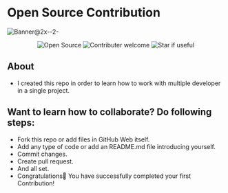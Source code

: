 # Open Source Contribution

<img alt="Banner@2x--2-" src="https://user-images.githubusercontent.com/82876741/220692969-7cd15332-fa4d-43db-ab75-4b2b87aacd91.png">

<div align="center">

![Open Source](https://img.shields.io/badge/Open%20Source-FFAE33?style=flat&logo=GitHub%20Sponsors)
![Contributer welcome](https://img.shields.io/badge/Contributions-welcome-green.svg?style=flat&logo=github)
![Star if useful](https://img.shields.io/static/v1?label=%E2%AD%90&message=If%20Useful&style=flat&color=BC4E99)

</div>

## About
- I created this repo in order to learn how to work with multiple developer in a single project.
## Want to learn how to collaborate? Do following steps:

- Fork this repo or add files in GitHub Web itself.
- Add any type of code or add an README.md file introducing yourself.
- Commit changes.
- Create pull request.
- And all set.
- Congratulations🥳 You have successfully completed your first Contribution!

